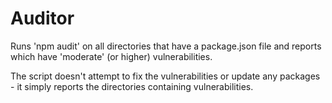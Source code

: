# Auditor

Runs 'npm audit' on all directories that have a package.json file and reports which have 'moderate' (or higher) vulnerabilities.

The script doesn't attempt to fix the vulnerabilities or update any packages - it simply reports the directories containing vulnerabilities.
